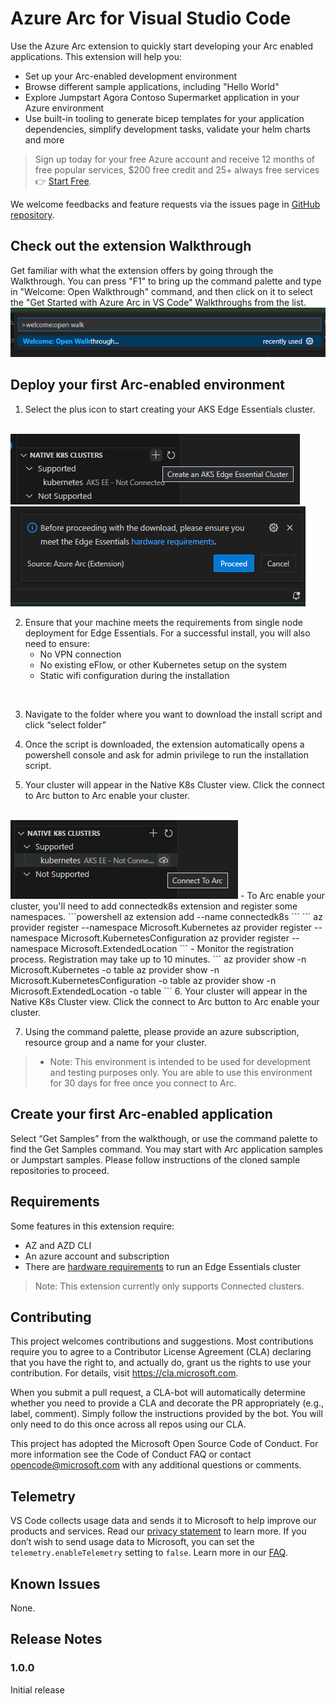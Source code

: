 # Azure Arc for Visual Studio Code 

Use the Azure Arc extension to quickly start developing your Arc enabled applications. This extension will help you: 

- Set up your Arc-enabled development environment
- Browse different sample applications, including "Hello World"
- Explore Jumpstart Agora Contoso Supermarket application in your Azure environment
- Use built-in tooling to generate bicep templates for your application dependencies, simplify development tasks, validate your helm charts and more 

> Sign up today for your free Azure account and receive 12 months of free popular services, $200 free credit and 25+ always free services 👉 [Start Free](https://azure.microsoft.com/free/open-source).

We welcome feedbacks and feature requests via the issues page in [GitHub repository](https://github.com/Azure/azurearc-dev).

## Check out the extension Walkthrough
Get familiar with what the extension offers by going through the Walkthrough. You can press "F1" to bring up the command palette and type in "Welcome: Open Walkthrough" command, and then click on it to select the "Get Started with Azure Arc in VS Code" Walkthroughs from the list.
<img src="https://github.com/Azure/azurearc-dev/blob/main/media/openWalkthrough.png?raw=true" alt="alt text">

## Deploy your first Arc-enabled environment
1. Select the plus icon to start creating your AKS Edge Essentials cluster.
<br/>
<img src="https://github.com/Azure/azurearc-dev/blob/main/media/provisionAksEE.png?raw=true" alt="alt text">
<br/>
<img src="https://github.com/Azure/azurearc-dev/blob/main/media/provisionAksEeNotification.png?raw=true" alt="alt text">

2. Ensure that your machine meets the requirements from single node deployment for Edge Essentials. For a successful install, you will also need to ensure:
    - No VPN connection 
    - No existing eFlow, or other Kubernetes setup on the system 
    - Static wifi configuration during the installation

<br/>

3. Navigate to the folder where you want to download the install script and click “select folder” 

4. Once the script is downloaded, the extension automatically opens a powershell console and ask for admin privilege to run the installation script.

5. Your cluster will appear in the Native K8s Cluster view. Click the connect to Arc button to Arc enable your cluster.
<br/>
<img src="https://github.com/Azure/azurearc-dev/blob/main/media/connectToArcIcon.png?raw=true" alt="alt text">
   - To Arc enable your cluster, you'll need to add connectedk8s extension and register some namespaces.
   ```powershell
   az extension add --name connectedk8s
   ```
   ```
   az provider register --namespace Microsoft.Kubernetes
   az provider register --namespace Microsoft.KubernetesConfiguration
   az provider register --namespace Microsoft.ExtendedLocation
   ```
   - Monitor the registration process. Registration may take up to 10 minutes.
   ```
   az provider show -n Microsoft.Kubernetes -o table
   az provider show -n Microsoft.KubernetesConfiguration -o table
   az provider show -n Microsoft.ExtendedLocation -o table
   ```
6. Your cluster will appear in the Native K8s Cluster view. Click the connect to Arc button to Arc enable your cluster. 

7. Using the command palette, please provide an azure subscription, resource group and a name for your cluster.

> - Note: This environment is intended to be used for development and testing purposes only. You are able to use this environment for 30 days for free once you connect to Arc.


## Create your first Arc-enabled application
Select “Get Samples” from the walkthough, or use the command palette to find the Get Samples command. You may start with Arc application samples or Jumpstart samples. Please follow instructions of the cloned sample repositories to proceed.

## Requirements

Some features in this extension require:
- AZ and AZD CLI
- An azure account and subscription
- There are [hardware requirements](https://learn.microsoft.com/en-us/azure/aks/hybrid/aks-edge-system-requirements) to run an Edge Essentials cluster

> Note: This extension currently only supports Connected clusters.

## Contributing

This project welcomes contributions and suggestions. Most contributions require you to agree to a Contributor License Agreement (CLA) declaring that you have the right to, and actually do, grant us the rights to use your contribution. For details, visit https://cla.microsoft.com.

When you submit a pull request, a CLA-bot will automatically determine whether you need to provide a CLA and decorate the PR appropriately (e.g., label, comment). Simply follow the instructions provided by the bot. You will only need to do this once across all repos using our CLA.

This project has adopted the Microsoft Open Source Code of Conduct. For more information see the Code of Conduct FAQ or contact opencode@microsoft.com with any additional questions or comments.

## Telemetry
VS Code collects usage data and sends it to Microsoft to help improve our products and services. Read our [privacy statement](http://go.microsoft.com/fwlink/?LinkId=521839) to learn more. If you don’t wish to send usage data to Microsoft, you can set the `telemetry.enableTelemetry` setting to `false`. Learn more in our [FAQ](https://code.visualstudio.com/docs/supporting/faq#_how-to-disable-telemetry-reporting).

## Known Issues

None.

## Release Notes

### 1.0.0

Initial release
